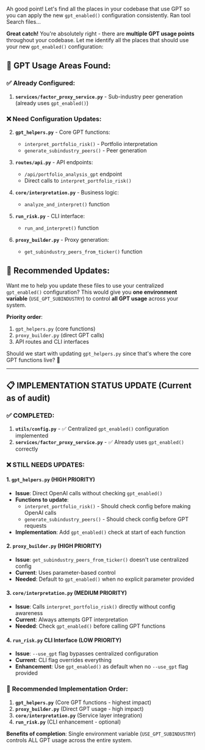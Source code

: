 Ah good point! Let's find all the places in your codebase that use GPT so you can apply the new `gpt_enabled()` configuration consistently.
Ran tool
Search files...

**Great catch!** You're absolutely right - there are **multiple GPT usage points** throughout your codebase. Let me identify all the places that should use your new `gpt_enabled()` configuration:

## **🎯 GPT Usage Areas Found:**

### **✅ Already Configured:**
1. **`services/factor_proxy_service.py`** - Sub-industry peer generation (already uses `gpt_enabled()`)

### **❌ Need Configuration Updates:**

2. **`gpt_helpers.py`** - Core GPT functions:
   - `interpret_portfolio_risk()` - Portfolio interpretation 
   - `generate_subindustry_peers()` - Peer generation

3. **`routes/api.py`** - API endpoints:
   - `/api/portfolio_analysis_gpt` endpoint
   - Direct calls to `interpret_portfolio_risk()`

4. **`core/interpretation.py`** - Business logic:
   - `analyze_and_interpret()` function

5. **`run_risk.py`** - CLI interface:
   - `run_and_interpret()` function  

6. **`proxy_builder.py`** - Proxy generation:
   - `get_subindustry_peers_from_ticker()` function

## **🔧 Recommended Updates:**

Want me to help you update these files to use your centralized `gpt_enabled()` configuration? This would give you **one environment variable** (`USE_GPT_SUBINDUSTRY`) to control **all GPT usage** across your system.

**Priority order**:
1. `gpt_helpers.py` (core functions)
2. `proxy_builder.py` (direct GPT calls)  
3. API routes and CLI interfaces

Should we start with updating `gpt_helpers.py` since that's where the core GPT functions live? 🎯

---

## 📋 **IMPLEMENTATION STATUS UPDATE** (Current as of audit)

### ✅ **COMPLETED**:
1. **`utils/config.py`** - ✅ Centralized `gpt_enabled()` configuration implemented
2. **`services/factor_proxy_service.py`** - ✅ Already uses `gpt_enabled()` correctly

### ❌ **STILL NEEDS UPDATES**:

#### **1. `gpt_helpers.py` (HIGH PRIORITY)**
- **Issue**: Direct OpenAI calls without checking `gpt_enabled()`
- **Functions to update**:
  - `interpret_portfolio_risk()` - Should check config before making OpenAI calls
  - `generate_subindustry_peers()` - Should check config before GPT requests
- **Implementation**: Add `gpt_enabled()` check at start of each function

#### **2. `proxy_builder.py` (HIGH PRIORITY)**  
- **Issue**: `get_subindustry_peers_from_ticker()` doesn't use centralized config
- **Current**: Uses parameter-based control
- **Needed**: Default to `gpt_enabled()` when no explicit parameter provided

#### **3. `core/interpretation.py` (MEDIUM PRIORITY)**
- **Issue**: Calls `interpret_portfolio_risk()` directly without config awareness
- **Current**: Always attempts GPT interpretation
- **Needed**: Check `gpt_enabled()` before calling GPT functions

#### **4. `run_risk.py` CLI Interface (LOW PRIORITY)**
- **Issue**: `--use_gpt` flag bypasses centralized configuration
- **Current**: CLI flag overrides everything
- **Enhancement**: Use `gpt_enabled()` as default when no `--use_gpt` flag provided

### 🎯 **Recommended Implementation Order**:
1. **`gpt_helpers.py`** (Core GPT functions - highest impact)
2. **`proxy_builder.py`** (Direct GPT usage - high impact)  
3. **`core/interpretation.py`** (Service layer integration)
4. **`run_risk.py`** (CLI enhancement - optional)

**Benefits of completion**: Single environment variable (`USE_GPT_SUBINDUSTRY`) controls ALL GPT usage across the entire system.